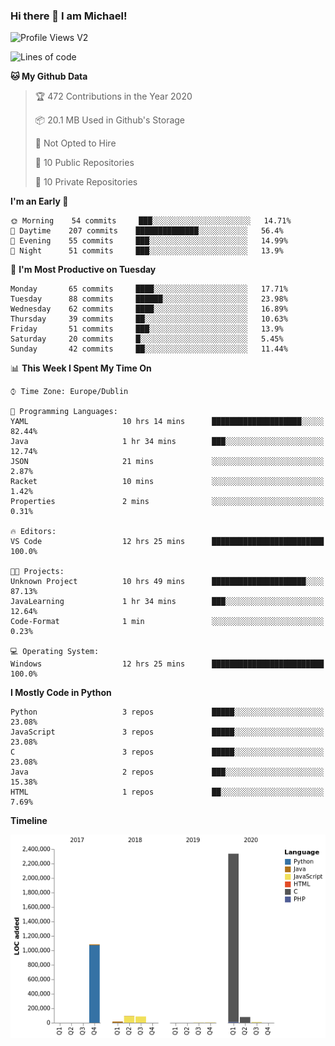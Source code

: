 ### Hi there 👋 I am Michael!

![Profile Views V2](https://komarev.com/ghpvc/?username=AppDevMichael)

<!--START_SECTION:waka-->
![Lines of code](https://img.shields.io/badge/From%20Hello%20World%20I%27ve%20Written-10.3%20million%20lines%20of%20code-blue)

**🐱 My Github Data** 

> 🏆 472 Contributions in the Year 2020
 > 
> 📦 20.1 MB Used in Github's Storage 
 > 
> 🚫 Not Opted to Hire
 > 
> 📜 10 Public Repositories
 > 
> 🔑 10 Private Repositories 

**I'm an Early 🐤** 

```text
🌞 Morning    54 commits     ███░░░░░░░░░░░░░░░░░░░░░░   14.71% 
🌆 Daytime    207 commits    ██████████████░░░░░░░░░░░   56.4% 
🌃 Evening    55 commits     ███░░░░░░░░░░░░░░░░░░░░░░   14.99% 
🌙 Night      51 commits     ███░░░░░░░░░░░░░░░░░░░░░░   13.9%

```
📅 **I'm Most Productive on Tuesday** 

```text
Monday       65 commits     ████░░░░░░░░░░░░░░░░░░░░░   17.71% 
Tuesday      88 commits     ██████░░░░░░░░░░░░░░░░░░░   23.98% 
Wednesday    62 commits     ████░░░░░░░░░░░░░░░░░░░░░   16.89% 
Thursday     39 commits     ██░░░░░░░░░░░░░░░░░░░░░░░   10.63% 
Friday       51 commits     ███░░░░░░░░░░░░░░░░░░░░░░   13.9% 
Saturday     20 commits     █░░░░░░░░░░░░░░░░░░░░░░░░   5.45% 
Sunday       42 commits     ██░░░░░░░░░░░░░░░░░░░░░░░   11.44%

```


📊 **This Week I Spent My Time On** 

```text
⌚︎ Time Zone: Europe/Dublin

💬 Programming Languages: 
YAML                     10 hrs 14 mins      ████████████████████░░░░░   82.44% 
Java                     1 hr 34 mins        ███░░░░░░░░░░░░░░░░░░░░░░   12.74% 
JSON                     21 mins             ░░░░░░░░░░░░░░░░░░░░░░░░░   2.87% 
Racket                   10 mins             ░░░░░░░░░░░░░░░░░░░░░░░░░   1.42% 
Properties               2 mins              ░░░░░░░░░░░░░░░░░░░░░░░░░   0.31%

🔥 Editors: 
VS Code                  12 hrs 25 mins      █████████████████████████   100.0%

🐱‍💻 Projects: 
Unknown Project          10 hrs 49 mins      █████████████████████░░░░   87.13% 
JavaLearning             1 hr 34 mins        ███░░░░░░░░░░░░░░░░░░░░░░   12.64% 
Code-Format              1 min               ░░░░░░░░░░░░░░░░░░░░░░░░░   0.23%

💻 Operating System: 
Windows                  12 hrs 25 mins      █████████████████████████   100.0%

```

**I Mostly Code in Python** 

```text
Python                   3 repos             █████░░░░░░░░░░░░░░░░░░░░   23.08% 
JavaScript               3 repos             █████░░░░░░░░░░░░░░░░░░░░   23.08% 
C                        3 repos             █████░░░░░░░░░░░░░░░░░░░░   23.08% 
Java                     2 repos             ███░░░░░░░░░░░░░░░░░░░░░░   15.38% 
HTML                     1 repos             ██░░░░░░░░░░░░░░░░░░░░░░░   7.69%

```


**Timeline**

![Chart not found](https://github.com/AppDevMichael/AppDevMichael/blob/master/charts/bar_graph.png) 


<!--END_SECTION:waka-->

